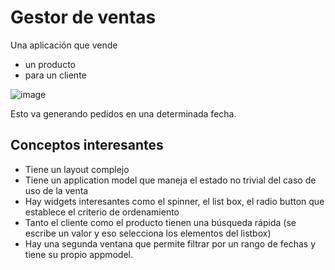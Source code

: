 # Gestor de ventas

Una aplicación que vende

* un producto
* para un cliente

![image](https://cloud.githubusercontent.com/assets/4549002/17306526/dc88f8ec-5806-11e6-9e08-92447768fdde.png)

Esto va generando pedidos en una determinada fecha.

## Conceptos interesantes

* Tiene un layout complejo
* Tiene un application model que maneja el estado no trivial del caso de uso de la venta
* Hay widgets interesantes como el spinner, el list box, el radio button que establece el criterio de ordenamiento
* Tanto el cliente como el producto tienen una búsqueda rápida (se escribe un valor y eso selecciona los elementos del listbox)
* Hay una segunda ventana que permite filtrar por un rango de fechas y tiene su propio appmodel.
